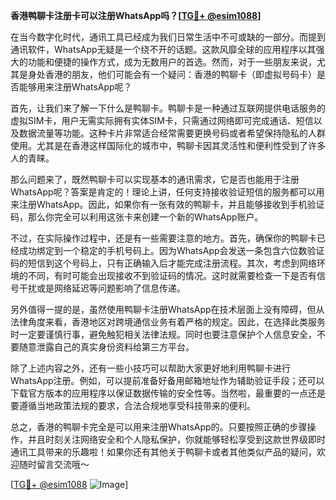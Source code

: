 **香港鸭聊卡注册卡可以注册WhatsApp吗？[[TG💪+ @esim1088](https://t.me/s/esim1088)]**

在当今数字化时代，通讯工具已经成为我们日常生活中不可或缺的一部分。而提到通讯软件，WhatsApp无疑是一个绕不开的话题。这款风靡全球的应用程序以其强大的功能和便捷的操作方式，成为无数用户的首选。然而，对于一些朋友来说，尤其是身处香港的朋友，他们可能会有一个疑问：香港的鸭聊卡（即虚拟号码卡）是否能够用来注册WhatsApp呢？

首先，让我们来了解一下什么是鸭聊卡。鸭聊卡是一种通过互联网提供电话服务的虚拟SIM卡，用户无需实际拥有实体SIM卡，只需通过网络即可完成通话、短信以及数据流量等功能。这种卡片非常适合经常需要更换号码或者希望保持隐私的人群使用。尤其是在香港这样国际化的城市中，鸭聊卡因其灵活性和便利性受到了许多人的青睐。

那么问题来了，既然鸭聊卡可以实现基本的通讯需求，它是否也能用于注册WhatsApp呢？答案是肯定的！理论上讲，任何支持接收验证短信的服务都可以用来注册WhatsApp。因此，如果你有一张有效的鸭聊卡，并且能够接收到手机验证码，那么你完全可以利用这张卡来创建一个新的WhatsApp账户。

不过，在实际操作过程中，还是有一些需要注意的地方。首先，确保你的鸭聊卡已经成功绑定到一个稳定的手机号码上。因为WhatsApp会发送一条包含六位数验证码的短信到这个号码上，只有正确输入后才能完成注册流程。其次，考虑到网络环境的不同，有时可能会出现接收不到验证码的情况。这时就需要检查一下是否有信号干扰或是网络延迟等问题影响了信息传递。

另外值得一提的是，虽然使用鸭聊卡注册WhatsApp在技术层面上没有障碍，但从法律角度来看，香港地区对跨境通信业务有着严格的规定。因此，在选择此类服务时一定要谨慎行事，避免触犯相关法律法规。同时也要注意保护个人信息安全，不要随意泄露自己的真实身份资料给第三方平台。

除了上述内容之外，还有一些小技巧可以帮助大家更好地利用鸭聊卡进行WhatsApp注册。例如，可以提前准备好备用邮箱地址作为辅助验证手段；还可以下载官方版本的应用程序以保证数据传输的安全性等。当然啦，最重要的一点还是要遵循当地政策法规的要求，合法合规地享受科技带来的便利。

总之，香港的鸭聊卡完全是可以用来注册WhatsApp的。只要按照正确的步骤操作，并且时刻关注网络安全和个人隐私保护，你就能够轻松享受到这款世界级即时通讯工具带来的乐趣啦！如果你还有其他关于鸭聊卡或者其他类似产品的疑问，欢迎随时留言交流哦～

[[TG💪+ @esim1088](https://t.me/s/esim1088) ![Image](https://i.postimg.cc/4NQfJmqS/Snipaste-2025-05-13-00-14-12.png)]